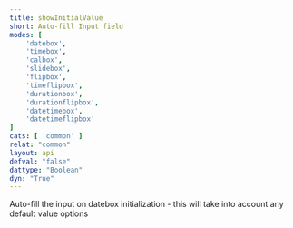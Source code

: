 ```yaml
---
title: showInitialValue
short: Auto-fill Input field
modes: [
	'datebox',
	'timebox',
	'calbox',
	'slidebox',
	'flipbox',
	'timeflipbox',
	'durationbox',
	'durationflipbox',
	'datetimebox',
	'datetimeflipbox'
]
cats: [ 'common' ]
relat: "common"
layout: api
defval: "false"
dattype: "Boolean"
dyn: "True"
---
```


Auto-fill the input on datebox initialization - this will take into account any default value options
